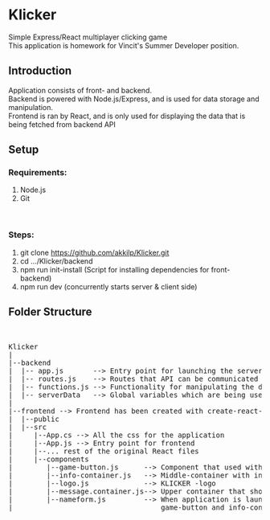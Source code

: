 
# Klicker

Simple Express/React multiplayer clicking game</br>
This application is homework for Vincit's Summer Developer position.

## Introduction

Application consists of front- and backend. </br>
Backend is powered with Node.js/Express, and is used for data storage and manipulation.</br>
Frontend is ran by React, and is only used for displaying the data that is being fetched from backend API

## Setup

### Requirements:
  1) Node.js
  2) Git
  </br>
  
### Steps:
  1) git clone https://github.com/akkilp/Klicker.git
  2) cd .../Klicker/backend
  3) npm run init-install (Script for installing dependencies for front- backend)
  4) npm run dev (concurrently starts server & client side)

## Folder Structure
</br>
<pre>
Klicker 
|
|--backend
|  |-- app.js       --> Entry point for launching the server
|  |-- routes.js    --> Routes that API can be communicated with ( GET(READ), POST(CREATE), PATCH(UPDATE), PATCH(UPDATE/RESET) )
|  |-- functions.js --> Functionality for manipulating the data 
|  |-- serverData   --> Global variables which are being used as data storage
|
|--frontend --> Frontend has been created with create-react-app, 
|  |--public
|  |--src
|     |--App.cs --> All the css for the application
|     |--App.js --> Entry point for frontend
|     |--... rest of the original React files
|     |--components
|        |--game-button.js      --> Component that used with /PATCH requests
|        |--info-container.js   --> Middle-container with information about the points
|        |--logo.js             --> KLICKER -logo
|        |--message.container.js--> Upper container that shows the messages
|        |--nameform.js         --> When application is launched without user being known, nameform is rendered instead of
|                                   game-button and info-container
</pre>
                                    
